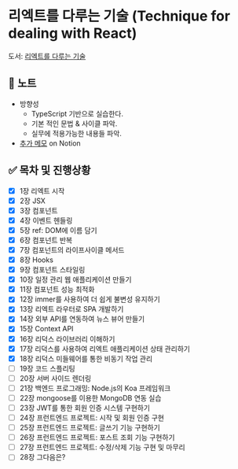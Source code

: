 # 리엑트를 다루는 기술 (Technique for dealing with React)

도서: [리엑트를 다루는 기술](http://www.kyobobook.co.kr/product/detailViewKor.laf?mallGb=KOR&ejkGb=KOR&barcode=9791160508796)

## 📝 노트
- 방향성
  - TypeScript 기반으로 실습한다.
  - 기본 적인 문법 & 사이클 파악.
  - 실무에 적용가능한 내용들 파악.
- [추가 메모](https://bnilive.notion.site/06634f9618c5472d8643f44b8aad9314) on Notion

## ✅ 목차 및 진행상황
- [x] 1장 리엑트 시작
- [x] 2장 JSX
- [x] 3장 컴포넌트
- [x] 4장 이벤트 헨들링
- [x] 5장 ref: DOM에 이름 담기
- [x] 6장 컴포넌트 반복
- [x] 7장 컴포넌트의 라이프사이클 메서드
- [x] 8장 Hooks
- [x] 9장 컴포넌트 스타일링
- [x] 10장 일정 관리 웹 애플리케이션 만들기
- [x] 11장 컴포넌트 성능 최적화
- [x] 12장 immer를 사용하여 더 쉽게 불변성 유지하기
- [x] 13장 리엑트 라우터로 SPA 개발하기
- [x] 14장 외부 API를 연동하여 뉴스 뷰어 만들기
- [x] 15장 Context API
- [x] 16장 리덕스 라이브러리 이해하기
- [x] 17장 리덕스를 사용하여 리엑트 애플리케이션 상태 관리하기
- [x] 18장 리덕스 미들웨어를 통한 비동기 작업 관리
- [ ] 19장 코드 스플리팅
- [ ] 20장 서버 사이드 렌더링
- [ ] 21장 백엔드 프로그래밍: Node.js의 Koa 프레임워크
- [ ] 22장 mongoose를 이용한 MongoDB 연동 실습
- [ ] 23장 JWT를 통한 회원 인증 시스템 구현하기
- [ ] 24장 프런트엔드 프로젝트: 시작 및 회원 인증 구현
- [ ] 25장 프런트엔드 프로젝트: 글쓰기 기능 구현하기
- [ ] 26장 프런트엔드 프로젝트: 포스트 조회 기능 구현하기
- [ ] 27장 프런트엔드 프로젝트: 수정/삭제 기능 구현 및 마무리
- [ ] 28장 그다음은?
